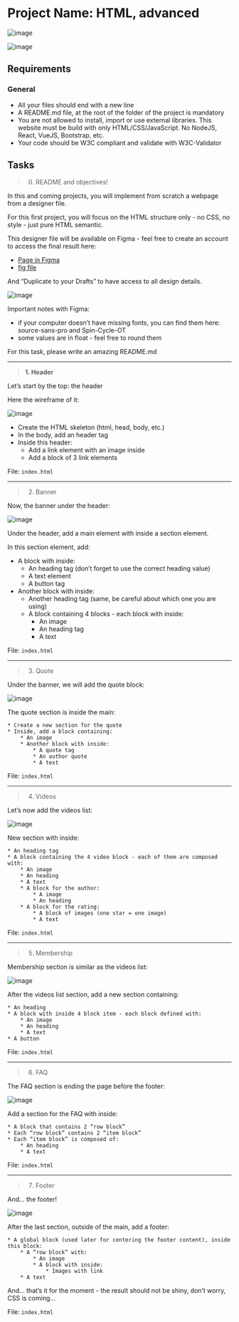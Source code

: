 # Project Name: HTML, advanced

![image](images-readme/1.jpg)

![image](images-readme/2.jpg)

## Requirements

### General

* All your files should end with a new line
* A README.md file, at the root of the folder of the project is mandatory
* You are not allowed to install, import or use external libraries. This website must be build with only HTML/CSS/JavaScript. No NodeJS, React, VueJS, Bootstrap, etc.
* Your code should be W3C compliant and validate with W3C-Validator

## Tasks

> 0. README and objectives!

In this and coming projects, you will implement from scratch a webpage from a designer file.

For this first project, you will focus on the HTML structure only - no CSS, no style - just pure HTML semantic.

This designer file will be available on Figma - feel free to create an account to access the final result here:

* [Page in Figma](https://intranet.hbtn.io/rltoken/lhaBvvfXnyGKs9bRxokWtQ)
* [fig file](https://intranet.hbtn.io/rltoken/BOC4LSHhGgn-RudlXjuUKg)

And “Duplicate to your Drafts” to have access to all design details.

![image](images-readme/3.png)

Important notes with Figma:

* if your computer doesn’t have missing fonts, you can find them here: source-sans-pro and Spin-Cycle-OT
* some values are in float - feel free to round them

For this task, please write an amazing README.md

---

> **1. Header**

Let’s start by the top: the header

Here the wireframe of it:

![image](images-readme/4.jpg)

* Create the HTML skeleton (html, head, body, etc.)
* In the body, add an header tag
* Inside this header:
    * Add a link element with an image inside
    * Add a block of 3 link elements

File: `index.html`

---

> 2. Banner

Now, the banner under the header:

![image](images-readme/5.jpg)

Under the header, add a main element with inside a section element.

In this section element, add:

* A block with inside:
    * An heading tag (don’t forget to use the correct heading value)
    * A text element
    * A button tag
* Another block with inside:
    * Another heading tag (same, be careful about which one you are using)
    * A block containing 4 blocks - each block with inside:
        * An image
        * An heading tag
        * A text

File: `index.html`

---

> 3. Quote

Under the banner, we will add the quote block:

![image](images-readme/6.jpg)

The quote section is inside the main:

    * Create a new section for the quote
    * Inside, add a block containing:
        * An image
        * Another block with inside:
            * A quote tag
            * An author quote
            * A text

File: `index.html`

---

> 4. Videos

Let’s now add the videos list:

![image](images-readme/7.jpg)

New section with inside:

    * An heading tag
    * A block containing the 4 video block - each of them are composed with:
        * An image
        * An heading
        * A text
        * A block for the author:
            * A image
            * An heading
        * A block for the rating:
            * A block of images (one star = one image)
            * A text

File: `index.html`

---

> 5. Membership

Membership section is similar as the videos list:

![image](images-readme/8.jpg)

After the videos list section, add a new section containing:

    * An heading
    * A block with inside 4 block item - each block defined with:
        * An image
        * An heading
        * A text
    * A button

File: `index.html`

---

> 6. FAQ

The FAQ section is ending the page before the footer:

![image](images-readme/9.jpg)

Add a section for the FAQ with inside:

    * A block that contains 2 “row block”
    * Each “row block” contains 2 “item block”
    * Each “item block” is composed of:
        * An heading
        * A text

File: `index.html`

---

> 7. Footer

And… the footer!

![image](images-readme/10.jpg)

After the last section, outside of the main, add a footer:

    * A global block (used later for centering the footer content), inside this block:
        * A “row block” with:
            * An image
            * A block with inside:
                * Images with link
        * A text

And… that’s it for the moment - the result should not be shiny, don’t worry, CSS is coming…

File: `index.html`
